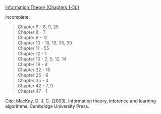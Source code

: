 <ins>Information Theory (Chapters 1-50)</ins>

Incomplete:

>Chapter 6 - 6, 9, 25\
>Chapter 8 - 7\
>Chapter 9 - 12\
>Chapter 10 - 18, 19, 35, 39\
>Chapter 11 - 55\
>Chapter 12 - 1\
>Chapter 15 - 2, 5, 12, 14\
>Chapter 19 - 4\
>Chapter 22 - 16\
>Chapter 25 - 9\
>Chapter 35 - 4\
>Chapter 42 - 7, 9\
>Chapter 47 - 1

Cite: MacKay, D. J. C. (2003). Information theory, inference and learning algorithms. Cambridge University Press.
